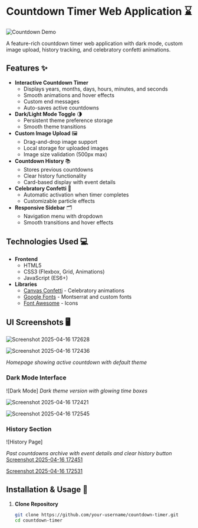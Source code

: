 # Countdown Timer Web Application ⌛

![Countdown Demo](preview.gif)

A feature-rich countdown timer web application with dark mode, custom image upload, history tracking, and celebratory confetti animations.

## Features ✨

- **Interactive Countdown Timer**
  - Displays years, months, days, hours, minutes, and seconds
  - Smooth animations and hover effects
  - Custom end messages
  - Auto-saves active countdowns
- **Dark/Light Mode Toggle** 🌗
  - Persistent theme preference storage
  - Smooth theme transitions
- **Custom Image Upload** 🖼️
  - Drag-and-drop image support
  - Local storage for uploaded images
  - Image size validation (500px max)
- **Countdown History** 📚
  - Stores previous countdowns
  - Clear history functionality
  - Card-based display with event details
- **Celebratory Confetti** 🎉
  - Automatic activation when timer completes
  - Customizable particle effects
- **Responsive Sidebar** 🗂️
  - Navigation menu with dropdown
  - Smooth transitions and hover effects

## Technologies Used 💻

- **Frontend**
  - HTML5
  - CSS3 (Flexbox, Grid, Animations)
  - JavaScript (ES6+)
- **Libraries**
  - [Canvas Confetti](https://www.npmjs.com/package/canvas-confetti) - Celebratory animations
  - [Google Fonts](https://fonts.google.com/) - Montserrat and custom fonts
  - [Font Awesome](https://fontawesome.com/) - Icons
 

## UI Screenshots 🖥️
![Screenshot 2025-04-16 172628](https://github.com/user-attachments/assets/16c52d45-85e2-4ae5-b980-b88de3145d0a)


![Screenshot 2025-04-16 172436](https://github.com/user-attachments/assets/14993609-c547-4757-8ce4-278705b59832)

*Homepage showing active countdown with default theme*


### Dark Mode Interface
![Dark Mode]
*Dark theme version with glowing time boxes*

![Screenshot 2025-04-16 172421](https://github.com/user-attachments/assets/4decc47c-fd7f-4bc0-9b5b-8182f52cc82a)


![Screenshot 2025-04-16 172545](https://github.com/user-attachments/assets/330c2b12-f3f9-49ab-bb87-697d5306278c)


### History Section


![History Page]

*Past countdowns archive with event details and clear history button*
[Screenshot 2025-04-16 172451](https://github.com/user-attachments/assets/596df892-2ffa-4b99-a6c3-274b4fcfb9a0)




[Screenshot 2025-04-16 172531](https://github.com/user-attachments/assets/f956e864-5148-49bb-9461-57aa01f7d358)













## Installation & Usage 🚀

1. **Clone Repository**
   ```bash
   git clone https://github.com/your-username/countdown-timer.git
   cd countdown-timer
